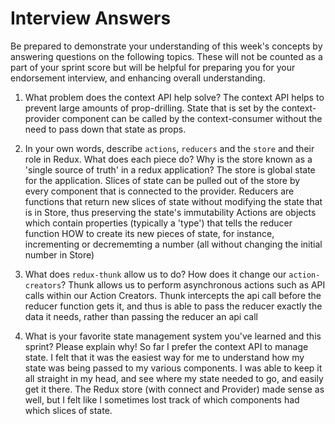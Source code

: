 # Interview Answers
Be prepared to demonstrate your understanding of this week's concepts by answering questions on the following topics. These will not be counted as a part of your sprint score but will be helpful for preparing you for your endorsement interview, and enhancing overall understanding.

1. What problem does the context API help solve?
The context API helps to prevent large amounts of prop-drilling.  State that is set by the context-provider component can be called by the context-consumer without the need to pass down that state as props.

2. In your own words, describe `actions`, `reducers` and the `store` and their role in Redux. What does each piece do? Why is the store known as a 'single source of truth' in a redux application?
The store is global state for the application.  Slices of state can be pulled out of the store by every component that is connected to the provider.
Reducers are functions that return new slices of state without modifying the state that is in Store, thus preserving the state's immutability
Actions are objects which contain properties (typically a 'type') that tells the reducer function HOW to create its new pieces of state, for instance, incrementing or decrememting a number (all without changing the initial number in Store)

3. What does `redux-thunk` allow us to do? How does it change our `action-creators`?
Thunk allows us to perform asynchronous actions such as API calls within our Action Creators.  Thunk intercepts the api call before the reducer function gets it, and thus is able to pass the reducer exactly the data it needs, rather than passing the reducer an api call

4. What is your favorite state management system you've learned and this sprint? Please explain why!
So far I prefer the context API to manage state.  I felt that it was the easiest way for me to understand how my state was being passed to my various components.  I was able to keep it all straight in my head, and see where my state needed to go, and easily get it there.  The Redux store (with connect and Provider) made sense as well, but I felt like I sometimes lost track of which components had which slices of state.